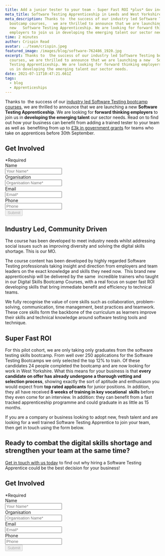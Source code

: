 ```yaml
---
title: Add a junior tester to your team - Super Fast ROI *plus* Gov incentives
meta_title: Software Testing Apprenticeship in Leeds and West Yorkshire
meta_description: Thanks to  the success of our industry led Software Testing
  bootcamp courses,   we are thrilled to announce that we are launching a
  new   Software Testing Apprenticeship. We are looking for forward thinking
  employers to join us in developing the emerging talent our sector needs.
time: 2 minutes
author: Crispin Read
avatar: ../team/crispin.jpeg
featured_image: /images/blog/software-762486_1920.jpg
excerpt: Thanks to  the success of our industry led Software Testing bootcamp
  courses, we are thrilled to announce that we are launching a new   Software
  Testing Apprenticeship. We are looking for forward thinking employers to join
  us in developing the emerging talent our sector needs.
date: 2021-07-11T10:47:21.661Z
tags:
  - blog
  - Apprenticeships
---
```

Thanks to  the success of our [industry led Software Testing bootcamp courses](https://thecodersguild.org.uk/applicant-software-test/), we are thrilled to announce that we are launching a new **Software Testing Apprenticeship**. We are looking for **forward thinking employers** to join us in **developing the emerging talent** our sector needs. Read on to find out how your business can benefit from adding a trained tester to your team as well as  benefiting from up to [£3k in government grants](https://www.gov.uk/employing-an-apprentice/get-funding) for teams who take on apprentices before 30th September.

<div class="overflow-hidden md:max-w-xs md:mx-auto" id="pledge">
  <div>
    <h2 class="leading-3xl text-2xl">Get Involved</h2>
  </div>
  <form  method="POST" action="https://formspree.io/f/mzbkjqly" id="contact-form" class="relative">
    <div class="required-pop-up absolute text-red-100 w-full text-xs leading-xs text-right mb-2 hidden">*Required</div>
    <div>
      <div class="mb-4">
        <label for="full_name" class="sr-only">Name</label>
        <div class="relative">
          <input id="name" name="name" type="text" class="form-input-field rounded block w-full py-2 px-3 border-1 placeholder-black required" placeholder="Your Name*" maxlength="50" required/>
        </div>
      </div>
      <div class="mb-4">
        <label for="org"  class="sr-only">Organisation</label>
        <div class="relative">
          <input id="org" name="org" type="text" class="form-input-field rounded block w-full py-2 px-3 border-1 placeholder-black required" placeholder="Organisation Name*" maxlength="80" />
        </div>
      </div>
      <div class="mb-4">
        <label for="email" class="sr-only">Email</label>
        <div class="relative">
          <input name="_replyto" id="email" type="email" class="form-input-field rounded block w-full py-2 px-3 border-1 placeholder-black required" placeholder="Email*" maxlength="50" data-regex="\S+@\S+\.\S+" data-valid="false" required />
          <span class="form-error text-xs leading-xs text-red-100" data-message="Please check if provided email is correct" aria-hidden="true" role="alert"></span>
        </div>
      </div>
      <div class="mb-4">
        <label for="phone" class="sr-only">Phone</label>
        <div class="relative">
          <input id="phone" class="form-input-field rounded block w-full py-2 px-3 border-1 placeholder-black" maxlength="14" placeholder="Phone" />
        </div>
      </div>
    <div>
      <button type="submit" id="submit" class="contact-btn rounded font-heading font-bold w-full block py-2 px-6 border border-transparent text-white bg-blue-200 hover:bg-blue-100 focus:bg-blue-100 active:bg-blue-100 transition duration-150 ease-in-out" disabled>
        Submit
      </button>
    </div>
  </form>
</div>

## Industry Led, Community Driven

The course has been developed to meet industry needs whilst addressing social issues such as improving diversity and solving the digital skills shortage. This is our MO.

The course content has been developed by highly regarded Software Testing professionals taking insight and direction from employers and team leaders on the exact knowledge and skills they need now.  This brand new apprenticeship will be delivered by the same  incredible trainers who taught in our Digital Skills Bootcamp Courses, with a real focus on super fast ROI developing skills that bring immediate benefit and efficiency to technical teams. 

We fully recognise the value of core skills such as collaboration, problem-solving, communication, time management, best practices and teamwork.  These core skills form the backbone of the curriculum as learners improve their skills and technical knowledge around software testing tools and technique.

## Super Fast ROI

For this pilot cohort, we are only taking only graduates from the software testing skills bootcamp. From well over 250 applications for the Software Testing Bootcamps we only selected the top 12% to train. Of these candidates 24 people completed the bootcamp and are now looking for work in West Yorkshire. What this means for your business is that **every candidate on offer has already undergone a thorough vetting and selection process**, showing exactly the sort of aptitude and enthusiasm you would expect from **top rated applicants** for junior positions. In addition, they all have received **8 weeks of training in key vocational  skills** before they even come for an interview. In addition: they can benefit from a fast tracked apprenticeship programme and could graduate in as little as 15 months.

If you are a company or business looking to adopt new, fresh talent and are looking for a well trained Software Testing Apprentice to join your team, then get in touch using the form below. 

## Ready to combat the digital skills shortage and strengthen your team at the same time?

[Get in touch with us today](https://thecodersguild.org.uk/applicant-software-test/) to find out why hiring a Software Testing Apprentice could be the best decision for your business!

<div class="overflow-hidden md:max-w-xs md:mx-auto" id="pledge">
  <div>
    <h2 class="leading-3xl text-2xl">Get Involved</h2>
  </div>
  <form  method="POST" action="https://formspree.io/f/mzbkjqly" id="contact-form" class="relative">
    <div class="required-pop-up absolute text-red-100 w-full text-xs leading-xs text-right mb-2 hidden">*Required</div>
    <div>
      <div class="mb-4">
        <label for="full_name" class="sr-only">Name</label>
        <div class="relative">
          <input id="name" name="name" type="text" class="form-input-field rounded block w-full py-2 px-3 border-1 placeholder-black required" placeholder="Your Name*" maxlength="50" required/>
        </div>
      </div>
      <div class="mb-4">
        <label for="org"  class="sr-only">Organisation</label>
        <div class="relative">
          <input id="org" name="org" type="text" class="form-input-field rounded block w-full py-2 px-3 border-1 placeholder-black required" placeholder="Organisation Name*" maxlength="80" />
        </div>
      </div>
      <div class="mb-4">
        <label for="email" class="sr-only">Email</label>
        <div class="relative">
          <input name="_replyto" id="email" type="email" class="form-input-field rounded block w-full py-2 px-3 border-1 placeholder-black required" placeholder="Email*" maxlength="50" data-regex="\S+@\S+\.\S+" data-valid="false" required />
          <span class="form-error text-xs leading-xs text-red-100" data-message="Please check if provided email is correct" aria-hidden="true" role="alert"></span>
        </div>
      </div>
      <div class="mb-4">
        <label for="phone" class="sr-only">Phone</label>
        <div class="relative">
          <input id="phone" class="form-input-field rounded block w-full py-2 px-3 border-1 placeholder-black" maxlength="14" placeholder="Phone" />
        </div>
      </div>
    <div>
      <button type="submit" id="submit" class="contact-btn rounded font-heading font-bold w-full block py-2 px-6 border border-transparent text-white bg-blue-200 hover:bg-blue-100 focus:bg-blue-100 active:bg-blue-100 transition duration-150 ease-in-out" disabled>
        Submit
      </button>
    </div>
  </form>
</div>